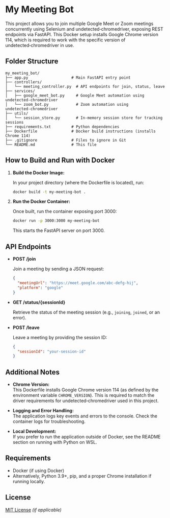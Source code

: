 

# My Meeting Bot

This project allows you to join multiple Google Meet or Zoom meetings concurrently using Selenium and undetected‑chromedriver, exposing REST endpoints via FastAPI. This Docker setup installs Google Chrome version 114, which is required to work with the specific version of undetected‑chromedriver in use.

## Folder Structure

```
my_meeting_bot/
├── app.py                   # Main FastAPI entry point
├── controllers/
│   └── meeting_controller.py  # API endpoints for join, status, leave
├── services/
│   ├── google_meet_bot.py     # Google Meet automation using undetected‑chromedriver
│   └── zoom_bot.py            # Zoom automation using undetected‑chromedriver
├── utils/
│   └── session_store.py       # In-memory session store for tracking sessions
├── requirements.txt         # Python dependencies
├── Dockerfile               # Docker build instructions (installs Chrome 114)
├── .gitignore               # Files to ignore in Git
└── README.md                # This file
```

## How to Build and Run with Docker

1. **Build the Docker Image:**

   In your project directory (where the Dockerfile is located), run:

   ```bash
   docker build -t my-meeting-bot .
   ```

2. **Run the Docker Container:**

   Once built, run the container exposing port 3000:

   ```bash
   docker run -p 3000:3000 my-meeting-bot
   ```

   This starts the FastAPI server on port 3000.

## API Endpoints

- **POST /join**

  Join a meeting by sending a JSON request:

  ```json
  {
    "meetingUrl": "https://meet.google.com/abc-defg-hij",
    "platform": "google"
  }
  ```

- **GET /status/{sessionId}**

  Retrieve the status of the meeting session (e.g., `joining`, `joined`, or an error).

- **POST /leave**

  Leave a meeting by providing the session ID:

  ```json
  {
    "sessionId": "your-session-id"
  }
  ```

## Additional Notes

- **Chrome Version:**  
  This Dockerfile installs Google Chrome version 114 (as defined by the environment variable `CHROME_VERSION`). This is required to match the driver requirements for undetected‑chromedriver used in this project.

- **Logging and Error Handling:**  
  The application logs key events and errors to the console. Check the container logs for troubleshooting.

- **Local Development:**  
  If you prefer to run the application outside of Docker, see the README section on running with Python on WSL.

## Requirements

- Docker (if using Docker)
- Alternatively, Python 3.9+, pip, and a proper Chrome installation if running locally.

## License

[MIT License](LICENSE) *(if applicable)*


